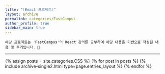 ```yaml
---
title: "[React 프로젝트]"
layout: archive
permalink: categories/FastCampus
author_profile: true
sidebar_main: true
---
```


<!-- 공백이 포함되어 있는 카테고리 이름의 경우 site.categories.['a b c'] 이런식으로! -->

```
해당 프로젝트는 'FastCampus'의 React 강의를 공부하여 해당 내용을 기반으로 작성된 내용 및 후기입니다. 🥰
```

***

{% assign posts = site.categories.CSS %}
{% for post in posts %} {% include archive-single2.html type=page.entries_layout %} {% endfor %}